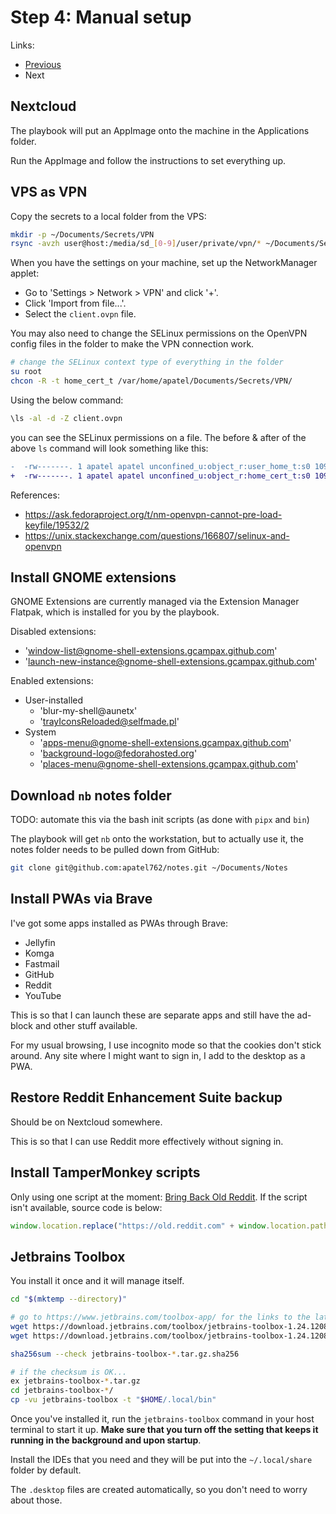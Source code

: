 # Step 4: Manual setup

Links:

- [Previous](./03-AnsiblePlaybook.md)
- Next

## Nextcloud

The playbook will put an AppImage onto the machine in the Applications folder.

Run the AppImage and follow the instructions to set everything up.

## VPS as VPN

Copy the secrets to a local folder from the VPS:

```bash
mkdir -p ~/Documents/Secrets/VPN
rsync -avzh user@host:/media/sd_[0-9]/user/private/vpn/* ~/Documents/Secrets/VPN
```

When you have the settings on your machine, set up the NetworkManager applet:

- Go to 'Settings > Network > VPN' and click '+'.
- Click 'Import from file...'.
- Select the `client.ovpn` file.

You may also need to change the SELinux permissions on the OpenVPN config files in the folder to make the VPN connection work.

```bash
# change the SELinux context type of everything in the folder
su root
chcon -R -t home_cert_t /var/home/apatel/Documents/Secrets/VPN/
```

Using the below command:

```bash
\ls -al -d -Z client.ovpn
```

you can see the SELinux permissions on a file. The before & after of the above `ls` command will look something like this:

```diff
-  -rw-------. 1 apatel apatel unconfined_u:object_r:user_home_t:s0 1095 Mar 22  2020 client.ovpn
+  -rw-------. 1 apatel apatel unconfined_u:object_r:home_cert_t:s0 1095 Mar 22  2020 client.ovpn
```

References:

- <https://ask.fedoraproject.org/t/nm-openvpn-cannot-pre-load-keyfile/19532/2>
- <https://unix.stackexchange.com/questions/166807/selinux-and-openvpn>

## Install GNOME extensions

GNOME Extensions are currently managed via the Extension Manager Flatpak, which is installed for you by the playbook.

Disabled extensions:

- 'window-list@gnome-shell-extensions.gcampax.github.com'
- 'launch-new-instance@gnome-shell-extensions.gcampax.github.com'

Enabled extensions:

- User-installed
    - 'blur-my-shell@aunetx'
    - 'trayIconsReloaded@selfmade.pl'
- System
    - 'apps-menu@gnome-shell-extensions.gcampax.github.com'
    - 'background-logo@fedorahosted.org'
    - 'places-menu@gnome-shell-extensions.gcampax.github.com'

## Download `nb` notes folder

TODO: automate this via the bash init scripts (as done with `pipx` and `bin`)

The playbook will get `nb` onto the workstation, but to actually use it, the notes folder needs to be pulled down from GitHub:

```bash
git clone git@github.com:apatel762/notes.git ~/Documents/Notes
```

## Install PWAs via Brave

I've got some apps installed as PWAs through Brave:

- Jellyfin
- Komga
- Fastmail
- GitHub
- Reddit
- YouTube

This is so that I can launch these are separate apps and still have the ad-block and other stuff available.

For my usual browsing, I use incognito mode so that the cookies don't stick around. Any site where I might want to sign in, I add to the desktop as a PWA.

## Restore Reddit Enhancement Suite backup

Should be on Nextcloud somewhere.

This is so that I can use Reddit more effectively without signing in.

## Install TamperMonkey scripts

Only using one script at the moment: [Bring Back Old Reddit](https://greasyfork.org/en/scripts/44669-bring-back-old-reddit). If the script isn't available, source code is below:

```javascript
window.location.replace("https://old.reddit.com" + window.location.pathname + window.location.search);
```

## Jetbrains Toolbox

You install it once and it will manage itself.

```bash
cd "$(mktemp --directory)"

# go to https://www.jetbrains.com/toolbox-app/ for the links to the latest version
wget https://download.jetbrains.com/toolbox/jetbrains-toolbox-1.24.12080.tar.gz
wget https://download.jetbrains.com/toolbox/jetbrains-toolbox-1.24.12080.tar.gz.sha256

sha256sum --check jetbrains-toolbox-*.tar.gz.sha256

# if the checksum is OK...
ex jetbrains-toolbox-*.tar.gz
cd jetbrains-toolbox-*/
cp -vu jetbrains-toolbox -t "$HOME/.local/bin"
```

Once you've installed it, run the `jetbrains-toolbox` command in your host terminal to start it up. **Make sure that you turn off the setting that keeps it running in the background and upon startup**.

Install the IDEs that you need and they will be put into the `~/.local/share` folder by default.

The `.desktop` files are created automatically, so you don't need to worry about those.
